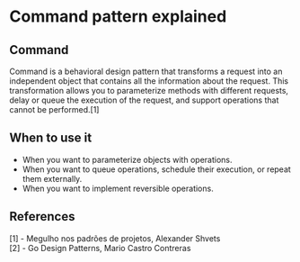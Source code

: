 # Command pattern explained

## Command
Command is a behavioral design pattern that transforms a request into an independent object that contains all the information about the request. This transformation allows you to parameterize methods with different requests, delay or queue the execution of the request, and support operations that cannot be performed.[1]

## When to use it
* When you want to parameterize objects with operations.
* When you want to queue operations, schedule their execution, or repeat them externally.
* When you want to implement reversible operations.

## References
[1] - Megulho nos padrões de projetos, Alexander Shvets  
[2] - Go Design Patterns, Mario Castro Contreras